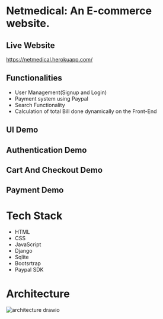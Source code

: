 # Netmedical: An E-commerce website.

## Live Website
https://netmedical.herokuapp.com/

## Functionalities
+ User Management(Signup and Login)
+ Payment system using Paypal
+ Search Functionality
+ Calculation of total Bill done dynamically on the Front-End

## UI Demo
## Authentication Demo
## Cart And Checkout Demo
## Payment Demo

# Tech Stack
+ HTML
+ CSS
+ JavaScript
+ Django
+ Sqlite
+ Bootsrtrap
+ Paypal SDK

# Architecture
![architecture drawio](https://user-images.githubusercontent.com/80830461/154442648-ea6e1c62-6b59-4b9a-b750-bd685742fc76.jpg)


